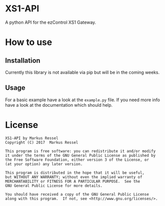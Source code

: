# XS1-API
A python API for the ezControl XS1 Gateway.

# How to use
## Installation
Currently this library is not available via pip but will be in the coming weeks.

## Usage
For a basic example have a look at the ```example.py``` file.
If you need more info have a look at the documentation which should help.

# License
    XS1-API by Markus Ressel
    Copyright (C) 2017  Markus Ressel

    This program is free software: you can redistribute it and/or modify
    it under the terms of the GNU General Public License as published by
    the Free Software Foundation, either version 3 of the License, or
    (at your option) any later version.

    This program is distributed in the hope that it will be useful,
    but WITHOUT ANY WARRANTY; without even the implied warranty of
    MERCHANTABILITY or FITNESS FOR A PARTICULAR PURPOSE.  See the
    GNU General Public License for more details.

    You should have received a copy of the GNU General Public License
    along with this program.  If not, see <http://www.gnu.org/licenses/>.
